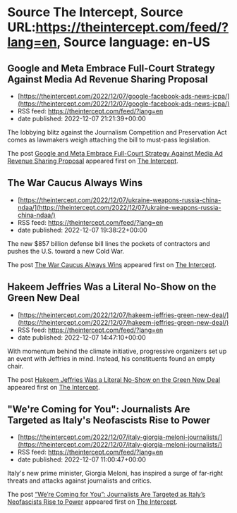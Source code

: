 # Source The Intercept, Source URL:https://theintercept.com/feed/?lang=en, Source language: en-US

## Google and Meta Embrace Full-Court Strategy Against Media Ad Revenue Sharing Proposal
 - [https://theintercept.com/2022/12/07/google-facebook-ads-news-jcpa/](https://theintercept.com/2022/12/07/google-facebook-ads-news-jcpa/)
 - RSS feed: https://theintercept.com/feed/?lang=en
 - date published: 2022-12-07 21:21:39+00:00

<p>The lobbying blitz against the Journalism Competition and Preservation Act comes as lawmakers weigh attaching the bill to must-pass legislation. </p>
<p>The post <a href="https://theintercept.com/2022/12/07/google-facebook-ads-news-jcpa/" rel="nofollow">Google and Meta Embrace Full-Court Strategy Against Media Ad Revenue Sharing Proposal</a> appeared first on <a href="https://theintercept.com" rel="nofollow">The Intercept</a>.</p>

## The War Caucus Always Wins
 - [https://theintercept.com/2022/12/07/ukraine-weapons-russia-china-ndaa/](https://theintercept.com/2022/12/07/ukraine-weapons-russia-china-ndaa/)
 - RSS feed: https://theintercept.com/feed/?lang=en
 - date published: 2022-12-07 19:38:22+00:00

<p>The new $857 billion defense bill lines the pockets of contractors and pushes the U.S. toward a new Cold War.</p>
<p>The post <a href="https://theintercept.com/2022/12/07/ukraine-weapons-russia-china-ndaa/" rel="nofollow">The War Caucus Always Wins</a> appeared first on <a href="https://theintercept.com" rel="nofollow">The Intercept</a>.</p>

## Hakeem Jeffries Was a Literal No-Show on the Green New Deal
 - [https://theintercept.com/2022/12/07/hakeem-jeffries-green-new-deal/](https://theintercept.com/2022/12/07/hakeem-jeffries-green-new-deal/)
 - RSS feed: https://theintercept.com/feed/?lang=en
 - date published: 2022-12-07 14:47:10+00:00

<p>With momentum behind the climate initiative, progressive organizers set up an event with Jeffries in mind. Instead, his constituents found an empty chair.</p>
<p>The post <a href="https://theintercept.com/2022/12/07/hakeem-jeffries-green-new-deal/" rel="nofollow">Hakeem Jeffries Was a Literal No-Show on the Green New Deal</a> appeared first on <a href="https://theintercept.com" rel="nofollow">The Intercept</a>.</p>

## "We're Coming for You": Journalists Are Targeted as Italy's Neofascists Rise to Power
 - [https://theintercept.com/2022/12/07/italy-giorgia-meloni-journalists/](https://theintercept.com/2022/12/07/italy-giorgia-meloni-journalists/)
 - RSS feed: https://theintercept.com/feed/?lang=en
 - date published: 2022-12-07 11:00:47+00:00

<p>Italy's new prime minister, Giorgia Meloni, has inspired a surge of far-right threats and attacks against journalists and critics.</p>
<p>The post <a href="https://theintercept.com/2022/12/07/italy-giorgia-meloni-journalists/" rel="nofollow">&#8220;We&#8217;re Coming for You&#8221;: Journalists Are Targeted as Italy&#8217;s Neofascists Rise to Power</a> appeared first on <a href="https://theintercept.com" rel="nofollow">The Intercept</a>.</p>
